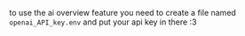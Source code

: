to use the ai overview feature you need to create a file named ```openai_API_key.env``` and put your api key in there :3
